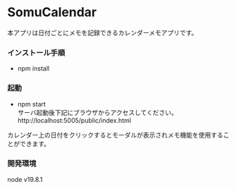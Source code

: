 # SomuCalendar
本アプリは日付ごとにメモを記録できるカレンダーメモアプリです。

### インストール手順
- npm install 

### 起動  
- npm start  
サーバ起動後下記にブラウザからアクセスしてください。  
http://localhost:5005/public/index.html  

カレンダー上の日付をクリックするとモーダルが表示されメモ機能を使用することができます。  

### 開発環境  
node v19.8.1  